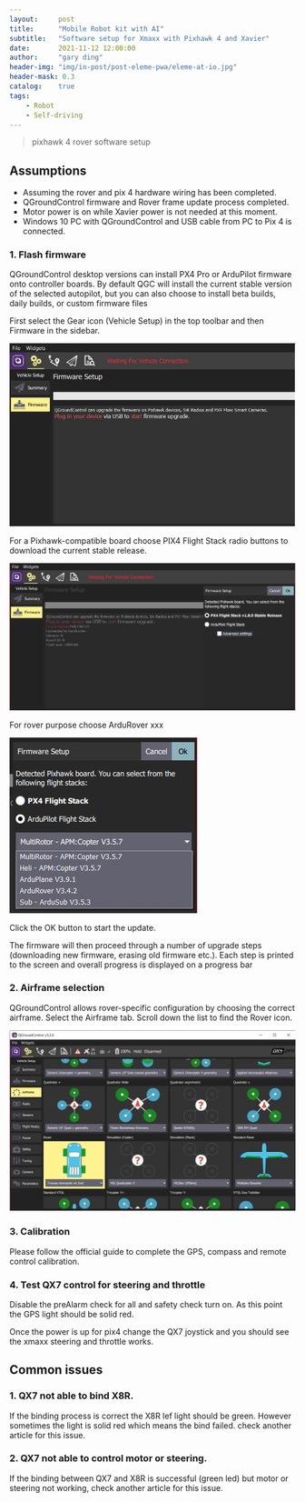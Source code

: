 ```yaml
---
layout:     post
title:      "Mobile Robot kit with AI"
subtitle:   "Software setup for Xmaxx with Pixhawk 4 and Xavier"
date:       2021-11-12 12:00:00
author:     "gary ding"
header-img: "img/in-post/post-eleme-pwa/eleme-at-io.jpg"
header-mask: 0.3
catalog:    true
tags:
    - Robot 
    - Self-driving 
---
```


> pixhawk 4 rover software setup
> 

## Assumptions

- Assuming the rover and pix 4 hardware wiring has been completed.
- QGroundControl firmware and Rover frame update process completed.
- Motor power is on while Xavier power is not needed at this moment.
- Windows 10 PC with QGroundControl and USB cable from PC to Pix 4 is connected.

### 1. Flash firmware

QGroundControl desktop versions can install PX4 Pro or ArduPilot firmware onto controller boards. By default QGC will install the current stable version of the selected autopilot, but you can also choose to install beta builds, daily builds, or custom firmware files

First select the Gear icon (Vehicle Setup) in the top toolbar and then Firmware in the sidebar.

![](/img/in-post/qc_firmware_1.jpg)

For a Pixhawk-compatible board choose PIX4 Flight Stack radio buttons to download the current stable release.

![](/img/in-post/qc_firmware_2.jpg)

For rover purpose choose ArduRover xxx 

![](/img/in-post/qc_firmware_3.jpg)

Click the OK button to start the update.

The firmware will then proceed through a number of upgrade steps (downloading new firmware, erasing old firmware etc.). Each step is printed to the screen and overall progress is displayed on a progress bar

### 2. Airframe selection

QGroundControl allows rover-specific configuration by choosing the correct airframe. Select the Airframe tab.
Scroll down the list to find the Rover icon. 


![](/img/in-post/qc_firmware_4.jpg)


### 3. Calibration

Please follow the official guide to complete the GPS, compass and remote control calibration.

### 4. Test QX7 control for steering and throttle

Disable the preAlarm check for all and safety check turn on. As this point the GPS light should be solid red. 

Once the power is up for pix4 change the QX7 joystick and you should see the xmaxx steering and throttle works.


## Common issues
### 1. QX7 not able to bind X8R. 
If the binding process is correct the X8R lef light should be green. However sometimes the light is solid red which means the bind failed.  check another article for this issue.

### 2. QX7 not able to control motor or steering.
If the binding between QX7 and X8R is successful (green led) but motor or steering not working, check another article for this issue.

